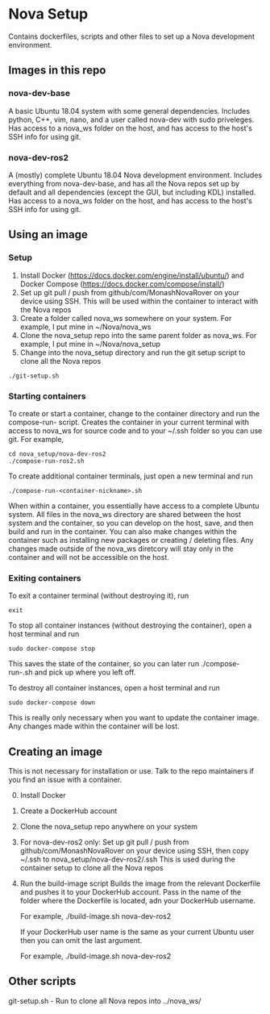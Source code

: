 # Nova Setup

Contains dockerfiles, scripts and other files to set up a Nova development environment.


## Images in this repo

### nova-dev-base
A basic Ubuntu 18.04 system with some general dependencies.
Includes python, C++, vim, nano, and a user called nova-dev with sudo priveleges.
Has access to a nova_ws folder on the host, and has access to the host's SSH info for using git.

### nova-dev-ros2
A (mostly) complete Ubuntu 18.04 Nova development environment.
Includes everything from nova-dev-base, and has all the Nova repos set up by default and all dependencies (except the GUI, but including KDL) installed.
Has access to a nova_ws folder on the host, and has access to the host's SSH info for using git.


## Using an image

### Setup
1. Install Docker (https://docs.docker.com/engine/install/ubuntu/) and Docker Compose (https://docs.docker.com/compose/install/)
2. Set up git pull / push from github/com/MonashNovaRover on your device using SSH. This will be used within the container to interact with the Nova repos
3. Create a folder called nova_ws somewhere on your system. For example, I put mine in ~/Nova/nova_ws
4. Clone the nova_setup repo into the same parent folder as nova_ws. For example, I put mine in ~/Nova/nova_setup
5. Change into the nova_setup directory and run the git setup script to clone all the Nova repos
```
./git-setup.sh
```

### Starting containers
To create or start a container, change to the container directory and run the compose-run-<container-nickname> script.
Creates the container in your current terminal with access to nova_ws for source code and to your ~/.ssh folder so you can use git.
For example,
```   
cd nova_setup/nova-dev-ros2
./compose-run-ros2.sh
```
 
To create additional container terminals, just open a new terminal and run
```
./compose-run-<container-nickname>.sh
```

When within a container, you essentially have access to a complete Ubuntu system.
All files in the nova_ws directory are shared between the host system and the container, so you can develop on the host, save, and then build and run in the container.
You can also make changes within the container such as installing new packages or creating / deleting files.
Any changes made outside of the nova_ws diretcory will stay only in the container and will not be accessible on the host.

### Exiting containers
To exit a container terminal (without destroying it), run
```
exit
```
    
To stop all container instances (without destroying the container), open a host terminal and run
```    
sudo docker-compose stop
```

This saves the state of the container, so you can later run ./compose-run-<container-nickname>.sh and pick up where you left off.

To destroy all container instances, open a host terminal and run
```    
sudo docker-compose down
```

This is really only necessary when you want to update the container image. Any changes made within the container will be lost.

    
## Creating an image

This is not necessary for installation or use. Talk to the repo maintainers if you find an issue with a container.

0. Install Docker
1. Create a DockerHub account
2. Clone the nova_setup repo anywhere on your system
3. For nova-dev-ros2 only: Set up git pull / push from github/com/MonashNovaRover on your device using SSH, then copy ~/.ssh to nova_setup/nova-dev-ros2/.ssh
    This is used during the container setup to clone all the Nova repos
4. Run the build-image script
    Builds the image from the relevant Dockerfile and pushes it to your DockerHub account.
    Pass in the name of the folder where the Dockerfile is located, adn your DockerHub username.

    For example,
    ./build-image.sh nova-dev-ros2 <dockerHubUserName>

    If your DockerHub user name is the same as your current Ubuntu user
    then you can omit the last argument.

    For example,
    ./build-image.sh nova-dev-ros2


## Other scripts
git-setup.sh - Run to clone all Nova repos into ../nova_ws/
